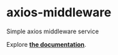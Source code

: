# axios-middleware
Simple axios middleware service

Explore [**the documentation**](https://emileber.github.io/axios-middleware/).
